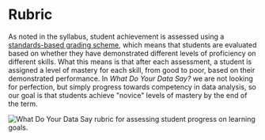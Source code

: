 # Rubric

As noted in the syllabus, student achievement is assessed using a [standards-based grading scheme](https://www.ascd.org/el/articles/seven-reasons-for-standards-based-grading), which means that students are evaluated based on whether they have demonstrated different levels of proficiency on different skills. What this means is that after each assessment, a student is assigned a level of mastery for each skill, from good to poor, based on their demonstrated performance. In *What Do Your Data Say?* we are not looking for perfection, but simply progress towards competency in data analysis, so our goal is that students achieve "novice" levels of mastery by the end of the term.

![What Do Your Data Say rubric for assessing student progress on learning goals.](WhatDoYourDataSay_Course_Rubric.jpg)